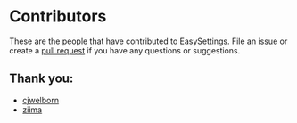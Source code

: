 # Contributors

These are the people that have contributed to EasySettings.
File an [issue](https://github.com/welbornprod/easysettings/issues) or create
a [pull request](https://github.com/welbornprod/easysettings/pulls) if you
have any questions or suggestions.

## Thank you:

- [cjwelborn](https://github.com/cjwelborn)
- [ziima](https://github.com/ziima)
